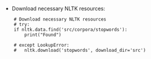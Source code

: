 - Download necessary NLTK resources:

```
	# Download necessary NLTK resources
	# try:
	if nltk.data.find('src/corpora/stopwords'):
		print("Found")

	# except LookupError:
	# 	nltk.download('stopwords', download_dir='src')

```
